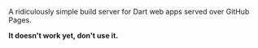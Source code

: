 A ridiculously simple build server for Dart web apps served over GitHub Pages.

**It doesn't work yet, don't use it.**